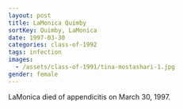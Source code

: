 ```yaml
---
layout: post
title: LaMonica Quimby
sortKey: Quimby, LaMonica
date: 1997-03-30
categories: class-of-1992
tags: infection
images:
  - /assets/class-of-1991/tina-mostashari-1.jpg
gender: female
---
```

LaMonica died of appendicitis on March 30, 1997.
